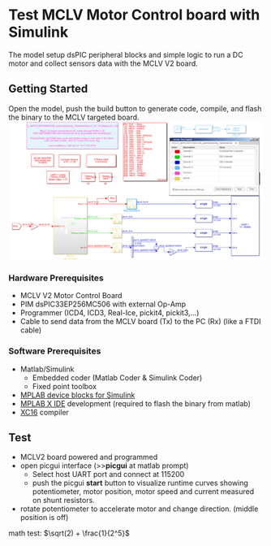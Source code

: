 # Test MCLV Motor Control board with Simulink

The model setup dsPIC peripheral blocks and simple logic to run a DC motor and collect sensors data with the MCLV V2 board.

## Getting Started

Open the model, push the build button to generate code, compile, and flash the binary to the MCLV targeted board.
![Model_Hardware_Test_withSampleTime.slx][fig:Model_Hardware_Test_withSampleTime]

### Hardware Prerequisites

- MCLV V2 Motor Control Board
- PIM dsPIC33EP256MC506 with external Op-Amp
- Programmer (ICD4, ICD3, Real-Ice, pickit4, pickit3,...)
- Cable to send data from the MCLV board (Tx) to the PC (Rx) (like a FTDI cable)

### Software Prerequisites

- Matlab/Simulink
  - Embedded coder (Matlab Coder & Simulink Coder)
  - Fixed point toolbox
- [MPLAB device blocks for Simulink][blockset]
- [MPLAB X IDE][MPLABX] development (required to flash the binary from matlab)
- [XC16][XC16] compiler

## Test

- MCLV2 board powered and programmed
- open picgui interface (>>**picgui** at matlab prompt)
  - Select host UART port and connect at 115200 
  - push the picgui **start** button to visualize runtime curves showing potentiometer, motor position, motor speed and current measured on shunt resistors.
- rotate potentiometer to accelerate motor and change direction. (middle position is off)

math test: $\sqrt(2) + \frac{1}{2^5}$
<!--- 
comment  -->

[fig:Model_Hardware_Test_withSampleTime]: ./Fig/Model_Hardware_Test_withSampleTime.png "Simulink Model Model_Hardware_Test_withSampleTime.slx from this repository set-up the dsPIC 33EP256MC506 PIM daughter board used on a MCLV v2 microchip motor control board. Two PWM signals drives a DC motor. One QEI peripheral provides position and speed from an optical encoder. 3 ADC channels provides board potentiometer position and current measurement from two shunt resistors. Peripheral QEI and ADC output values are sent through the UART to the microchip picgui interface for visualisation and data logging."

[blockset]: https://www.microchip.com/SimulinkBlocks "Blockset for dsPIC and PIC32 (free)"
[MPLABX]: https://www.microchip.com/MPLABX "Microchip developpment environment (free)"
[XC16]: https://www.microchip.com/XC16 "Microchip Compiler (free with -O1 optimisation)"